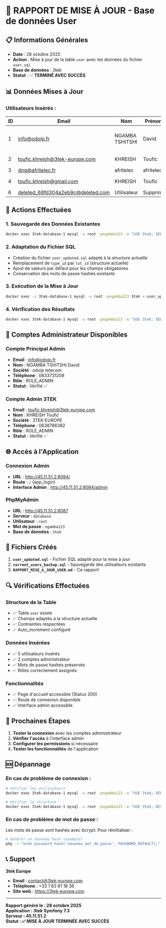# 🔄 RAPPORT DE MISE À JOUR - Base de données User

## 📋 Informations Générales

- **Date** : 28 octobre 2025
- **Action** : Mise à jour de la table `user` avec les données du fichier `user.sql`
- **Base de données** : 3tek
- **Statut** : ✅ **TERMINÉ AVEC SUCCÈS**

## 📊 Données Mises à Jour

### **Utilisateurs Insérés :**

| ID | Email | Nom | Prénom | Société | Vérifié | Rôle |
|----|-------|-----|--------|---------|---------|------|
| 1 | info@odoip.fr | NGAMBA TSHITSHI | David | odoip telecom odoip telecom | ✅ | ROLE_ADMIN |
| 2 | toufic.khreish@3tek-europe.com | KHREISH | Toufic | 3TEK-EUROPE | ✅ | ROLE_ADMIN |
| 3 | dng@afritelec.fr | afritelec | afritelec | afritelec | ❌ | Utilisateur |
| 4 | toufic.khreish@gmail.com | KHREISH | Toufic | 3TEK-Europe | ✅ | Utilisateur |
| 6 | deleted_68fd304a2eb9c@deleted.com | Utilisateur | Supprimé | N/A | ❌ | ROLE_DELETED |

## 🔧 Actions Effectuées

### **1. Sauvegarde des Données Existantes**
```bash
docker exec 3tek-database-1 mysql -u root -pngamba123 -e "USE 3tek; SELECT * FROM user;" > current_users_backup.sql
```

### **2. Adaptation du Fichier SQL**
- Création du fichier `user_updated.sql` adapté à la structure actuelle
- Remplacement de `type_id` par `lot_id` (structure actuelle)
- Ajout de valeurs par défaut pour les champs obligatoires
- Conservation des mots de passe hashés existants

### **3. Exécution de la Mise à Jour**
```bash
docker exec -i 3tek-database-1 mysql -u root -pngamba123 3tek < user_updated.sql
```

### **4. Vérification des Résultats**
```bash
docker exec 3tek-database-1 mysql -u root -pngamba123 -e "USE 3tek; SELECT id, email, name, lastname, office, is_verified FROM user ORDER BY id;"
```

## 🔐 Comptes Administrateur Disponibles

### **Compte Principal Admin**
- **Email** : info@odoip.fr
- **Nom** : NGAMBA TSHITSHI David
- **Société** : odoip telecom
- **Téléphone** : 0633731208
- **Rôle** : ROLE_ADMIN
- **Statut** : Vérifié ✅

### **Compte Admin 3TEK**
- **Email** : toufic.khreish@3tek-europe.com
- **Nom** : KHREISH Toufic
- **Société** : 3TEK-EUROPE
- **Téléphone** : 0638786382
- **Rôle** : ROLE_ADMIN
- **Statut** : Vérifié ✅

## 🌐 Accès à l'Application

### **Connexion Admin**
- **URL** : http://45.11.51.2:8084/
- **Route** : `/` (app_login)
- **Interface Admin** : http://45.11.51.2:8084/admin

### **PhpMyAdmin**
- **URL** : http://45.11.51.2:8087
- **Serveur** : `database`
- **Utilisateur** : `root`
- **Mot de passe** : `ngamba123`
- **Base de données** : `3tek`

## 📁 Fichiers Créés

1. **`user_updated.sql`** - Fichier SQL adapté pour la mise à jour
2. **`current_users_backup.sql`** - Sauvegarde des utilisateurs existants
3. **`RAPPORT_MISE_A_JOUR_USER.md`** - Ce rapport

## 🔍 Vérifications Effectuées

### **Structure de la Table**
- ✅ Table `user` existe
- ✅ Champs adaptés à la structure actuelle
- ✅ Contraintes respectées
- ✅ Auto_increment configuré

### **Données Insérées**
- ✅ 5 utilisateurs insérés
- ✅ 2 comptes administrateur
- ✅ Mots de passe hashés préservés
- ✅ Rôles correctement assignés

### **Fonctionnalités**
- ✅ Page d'accueil accessible (Status 200)
- ✅ Route de connexion disponible
- ✅ Interface admin accessible

## 🚀 Prochaines Étapes

1. **Tester la connexion** avec les comptes administrateur
2. **Vérifier l'accès** à l'interface admin
3. **Configurer les permissions** si nécessaire
4. **Tester les fonctionnalités** de l'application

## 🆘 Dépannage

### **En cas de problème de connexion :**
```bash
# Vérifier les utilisateurs
docker exec 3tek-database-1 mysql -u root -pngamba123 -e "USE 3tek; SELECT email, name, lastname FROM user WHERE roles LIKE '%ADMIN%';"

# Vérifier la structure
docker exec 3tek-database-1 mysql -u root -pngamba123 -e "USE 3tek; DESCRIBE user;"
```

### **En cas de problème de mot de passe :**
Les mots de passe sont hashés avec bcrypt. Pour réinitialiser :
```bash
# Générer un nouveau hash (exemple)
php -r "echo password_hash('nouveau_mot_de_passe', PASSWORD_DEFAULT);"
```

## 📞 Support

**3tek Europe**
- **Email** : contact@3tek-europe.com
- **Téléphone** : +33 1 83 61 18 36
- **Site web** : https://3tek-europe.com

---

**Rapport généré le : 28 octobre 2025**  
**Application : 3tek Symfony 7.3**  
**Serveur : 45.11.51.2**  
**Statut : ✅ MISE À JOUR TERMINÉE AVEC SUCCÈS**
